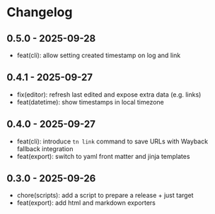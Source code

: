 # Changelog

## 0.5.0 - 2025-09-28

- feat(cli): allow setting created timestamp on log and link
## 0.4.1 - 2025-09-27

- fix(editor): refresh last edited and expose extra data (e.g. links)
- feat(datetime): show timestamps in local timezone

## 0.4.0 - 2025-09-27

- feat(cli): introduce `tn link` command to save URLs with Wayback fallback integration
- feat(export): switch to yaml front matter and jinja templates

## 0.3.0 - 2025-09-26

- chore(scripts): add a script to prepare a release + just target
- feat(export): add html and markdown exporters

